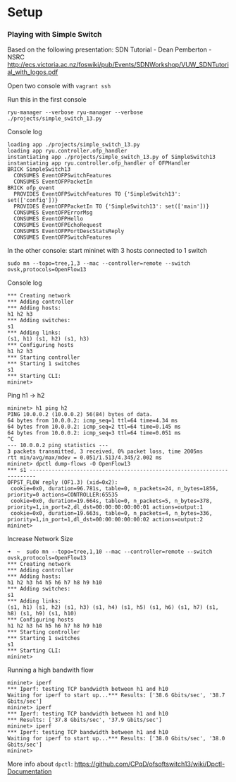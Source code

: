 # Setup

### Playing with Simple Switch

Based on the following presentation: SDN Tutorial - Dean Pemberton - NSRC
http://ecs.victoria.ac.nz/foswiki/pub/Events/SDNWorkshop/VUW_SDNTutorial_with_logos.pdf

Open two console with `vagrant ssh`

Run this in the first console

```
ryu-manager --verbose ryu-manager --verbose ./projects/simple_switch_13.py
```

Console log

```
loading app ./projects/simple_switch_13.py
loading app ryu.controller.ofp_handler
instantiating app ./projects/simple_switch_13.py of SimpleSwitch13
instantiating app ryu.controller.ofp_handler of OFPHandler
BRICK SimpleSwitch13
  CONSUMES EventOFPSwitchFeatures
  CONSUMES EventOFPPacketIn
BRICK ofp_event
  PROVIDES EventOFPSwitchFeatures TO {'SimpleSwitch13': set(['config'])}
  PROVIDES EventOFPPacketIn TO {'SimpleSwitch13': set(['main'])}
  CONSUMES EventOFPErrorMsg
  CONSUMES EventOFPHello
  CONSUMES EventOFPEchoRequest
  CONSUMES EventOFPPortDescStatsReply
  CONSUMES EventOFPSwitchFeatures
```

In the other console: start mininet with 3 hosts connected to 1 switch


```
sudo mn --topo=tree,1,3 --mac --controller=remote --switch ovsk,protocols=OpenFlow13
```

Console log

```
*** Creating network
*** Adding controller
*** Adding hosts:
h1 h2 h3
*** Adding switches:
s1
*** Adding links:
(s1, h1) (s1, h2) (s1, h3)
*** Configuring hosts
h1 h2 h3
*** Starting controller
*** Starting 1 switches
s1
*** Starting CLI:
mininet>
```

Ping h1 -> h2

```
mininet> h1 ping h2
PING 10.0.0.2 (10.0.0.2) 56(84) bytes of data.
64 bytes from 10.0.0.2: icmp_seq=1 ttl=64 time=4.34 ms
64 bytes from 10.0.0.2: icmp_seq=2 ttl=64 time=0.145 ms
64 bytes from 10.0.0.2: icmp_seq=3 ttl=64 time=0.051 ms
^C
--- 10.0.0.2 ping statistics ---
3 packets transmitted, 3 received, 0% packet loss, time 2005ms
rtt min/avg/max/mdev = 0.051/1.513/4.345/2.002 ms
mininet> dpctl dump-flows -O OpenFlow13
*** s1 ------------------------------------------------------------------------
OFPST_FLOW reply (OF1.3) (xid=0x2):
 cookie=0x0, duration=96.781s, table=0, n_packets=24, n_bytes=1856, priority=0 actions=CONTROLLER:65535
 cookie=0x0, duration=19.664s, table=0, n_packets=5, n_bytes=378, priority=1,in_port=2,dl_dst=00:00:00:00:00:01 actions=output:1
 cookie=0x0, duration=19.663s, table=0, n_packets=4, n_bytes=336, priority=1,in_port=1,dl_dst=00:00:00:00:00:02 actions=output:2
mininet>
```

Increase Network Size


```
➜  ~  sudo mn --topo=tree,1,10 --mac --controller=remote --switch ovsk,protocols=OpenFlow13
*** Creating network
*** Adding controller
*** Adding hosts:
h1 h2 h3 h4 h5 h6 h7 h8 h9 h10
*** Adding switches:
s1
*** Adding links:
(s1, h1) (s1, h2) (s1, h3) (s1, h4) (s1, h5) (s1, h6) (s1, h7) (s1, h8) (s1, h9) (s1, h10)
*** Configuring hosts
h1 h2 h3 h4 h5 h6 h7 h8 h9 h10
*** Starting controller
*** Starting 1 switches
s1
*** Starting CLI:
mininet>
```

Running a high bandwith flow

```
mininet> iperf
*** Iperf: testing TCP bandwidth between h1 and h10
Waiting for iperf to start up...*** Results: ['38.6 Gbits/sec', '38.7 Gbits/sec']
mininet> iperf
*** Iperf: testing TCP bandwidth between h1 and h10
*** Results: ['37.8 Gbits/sec', '37.9 Gbits/sec']
mininet> iperf
*** Iperf: testing TCP bandwidth between h1 and h10
Waiting for iperf to start up...*** Results: ['38.0 Gbits/sec', '38.0 Gbits/sec']
mininet>
```

More info about `dpctl`: https://github.com/CPqD/ofsoftswitch13/wiki/Dpctl-Documentation